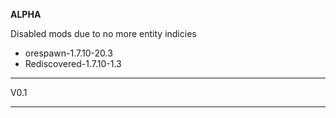 **ALPHA**

Disabled mods due to no more entity indicies

* orespawn-1.7.10-20.3
* Rediscovered-1.7.10-1.3

---------------------------------------------------------------------------------

V0.1

---------------------------------------------------------------------------------
